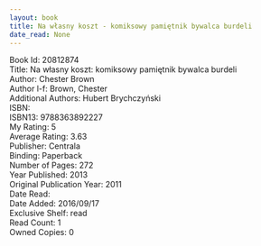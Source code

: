 ```yaml
---
layout: book
title: Na własny koszt - komiksowy pamiętnik bywalca burdeli
date_read: None
---
```


Book Id: 20812874<br />
Title: Na własny koszt: komiksowy pamiętnik bywalca burdeli<br />
Author: Chester Brown<br />
Author l-f: Brown, Chester<br />
Additional Authors: Hubert Brychczyński<br />
ISBN: <br />
ISBN13: 9788363892227<br />
My Rating: 5<br />
Average Rating: 3.63<br />
Publisher: Centrala<br />
Binding: Paperback<br />
Number of Pages: 272<br />
Year Published: 2013<br />
Original Publication Year: 2011<br />
Date Read: <br />
Date Added: 2016/09/17<br />
Exclusive Shelf: read<br />
Read Count: 1<br />
Owned Copies: 0<br />

